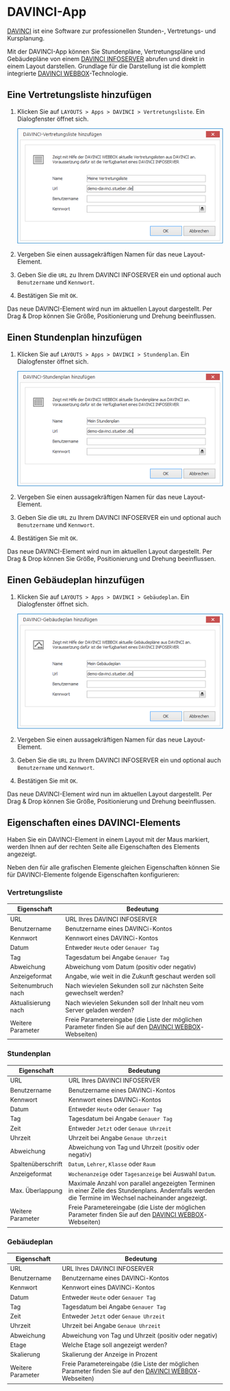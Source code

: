 # DAVINCI-App

[DAVINCI] ist eine Software zur professionellen Stunden-, Vertretungs- und Kursplanung. 

Mit der DAVINCI-App können Sie Stundenpläne, Vertretungspläne und Gebäudepläne von einem [DAVINCI INFOSERVER] abrufen und direkt in einem Layout darstellen. Grundlage für die Darstellung ist die komplett integrierte [DAVINCI WEBBOX]-Technologie.

## Eine Vertretungsliste hinzufügen

1. Klicken Sie auf `LAYOUTS > Apps > DAVINCI > Vertretungsliste`. Ein Dialogfenster öffnet sich.

   ![Eine Vertretungsliste hinzufügen](../../../images/create-davinci-substitution-element.png)

3. Vergeben Sie einen aussagekräftigen Namen für das neue Layout-Element.

4. Geben Sie die `URL` zu Ihrem DAVINCI INFOSERVER ein und optional auch `Benutzername` und `Kennwort`.

5. Bestätigen Sie mit `OK`.

Das neue DAVINCI-Element wird nun im aktuellen Layout dargestellt. Per Drag & Drop können Sie Größe, Positionierung und Drehung beeinflussen.

## Einen Stundenplan hinzufügen

1. Klicken Sie auf `LAYOUTS > Apps > DAVINCI > Stundenplan`. Ein Dialogfenster öffnet sich.

   ![Einen Stundenplan hinzufügen](../../../images/create-davinci-timetable-element.png)

3. Vergeben Sie einen aussagekräftigen Namen für das neue Layout-Element.

4. Geben Sie die `URL` zu Ihrem DAVINCI INFOSERVER ein und optional auch `Benutzername` und `Kennwort`.

5. Bestätigen Sie mit `OK`.

Das neue DAVINCI-Element wird nun im aktuellen Layout dargestellt. Per Drag & Drop können Sie Größe, Positionierung und Drehung beeinflussen.

## Einen Gebäudeplan hinzufügen

1. Klicken Sie auf `LAYOUTS > Apps > DAVINCI > Gebäudeplan`. Ein Dialogfenster öffnet sich.

   ![Einen Gebäudeplan hinzufügen](../../../images/create-davinci-floorplan-element.png)

3. Vergeben Sie einen aussagekräftigen Namen für das neue Layout-Element.

4. Geben Sie die `URL` zu Ihrem DAVINCI INFOSERVER ein und optional auch `Benutzername` und `Kennwort`.

5. Bestätigen Sie mit `OK`.

Das neue DAVINCI-Element wird nun im aktuellen Layout dargestellt. Per Drag & Drop können Sie Größe, Positionierung und Drehung beeinflussen.

## Eigenschaften eines DAVINCI-Elements

Haben Sie ein DAVINCI-Element in einem Layout mit der Maus markiert, werden Ihnen auf der rechten Seite alle Eigenschaften des Elements angezeigt.

Neben den für alle grafischen Elemente gleichen Eigenschaften können Sie für DAVINCI-Elemente folgende Eigenschaften konfigurieren:

### Vertretungsliste

Eigenschaft         | Bedeutung
------------------- | ---------
URL                 | URL Ihres DAVINCI INFOSERVER
Benutzername        | Benutzername eines DAVINCi-Kontos
Kennwort            | Kennwort eines DAVINCi-Kontos
Datum               | Entweder `Heute` oder `Genauer Tag`
Tag                 | Tagesdatum bei Angabe `Genauer Tag`
Abweichung          | Abweichung vom Datum (positiv oder negativ)
Anzeigeformat       | Angabe, wie weit in die Zukunft geschaut werden soll
Seitenumbruch nach  | Nach wievielen Sekunden soll zur nächsten Seite gewechselt werden?
Aktualisierung nach | Nach wievielen Sekunden soll der Inhalt neu vom Server geladen werden?
Weitere Parameter   | Freie Parametereingabe (die Liste der möglichen Parameter finden Sie auf den [DAVINCI WEBBOX]-Webseiten)

### Stundenplan

Eigenschaft        | Bedeutung
------------------ | ---------
URL                | URL Ihres DAVINCI INFOSERVER
Benutzername       | Benutzername eines DAVINCi-Kontos
Kennwort           | Kennwort eines DAVINCi-Kontos
Datum              | Entweder `Heute` oder `Genauer Tag`
Tag                | Tagesdatum bei Angabe `Genauer Tag`
Zeit               | Entweder `Jetzt` oder `Genaue Uhrzeit`
Uhrzeit            | Uhrzeit bei Angabe `Genaue Uhrzeit`
Abweichung         | Abweichung von Tag und Uhrzeit (positiv oder negativ)
Spaltenüberschrift | `Datum`, `Lehrer`, `Klasse` oder `Raum`
Anzeigeformat      | `Wochenanzeige` oder `Tagesanzeige` bei Auswahl `Datum`.
Max. Überlappung   | Maximale Anzahl von parallel angezeigten Terminen in einer Zelle des Stundenplans. Andernfalls werden die Termine im Wechsel nacheinander angezeigt.
Weitere Parameter  | Freie Parametereingabe (die Liste der möglichen Parameter finden Sie auf den [DAVINCI WEBBOX]-Webseiten)

### Gebäudeplan

Eigenschaft        | Bedeutung
------------------ | ---------
URL                | URL Ihres DAVINCI INFOSERVER
Benutzername       | Benutzername eines DAVINCi-Kontos
Kennwort           | Kennwort eines DAVINCi-Kontos
Datum              | Entweder `Heute` oder `Genauer Tag`
Tag                | Tagesdatum bei Angabe `Genauer Tag`
Zeit               | Entweder `Jetzt` oder `Genaue Uhrzeit`
Uhrzeit            | Uhrzeit bei Angabe `Genaue Uhrzeit`
Abweichung         | Abweichung von Tag und Uhrzeit (positiv oder negativ)
Etage              | Welche Etage soll angezeigt werden?
Skalierung         | Skalierung der Anzeige in Prozent
Weitere Parameter  | Freie Parametereingabe (die Liste der möglichen Parameter finden Sie auf den [DAVINCI WEBBOX]-Webseiten)


[DAVINCI]: http://davinci.stueber.de
[DAVINCI INFOSERVER]: http://davinci.stueber.de/davinci-infoserver.php
[DAVINCI WEBBOX]: http://davinci-webbox.stueber.de
